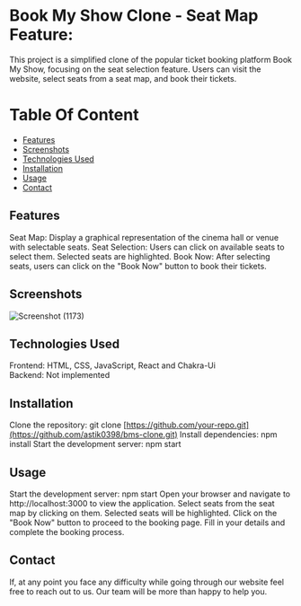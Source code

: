# Book My Show Clone - Seat Map Feature:

This project is a simplified clone of the popular ticket booking platform Book My Show, focusing on the seat selection feature. Users can visit the website, select seats from a seat map, and book their tickets.

# Table Of Content

- [Features](#features)
- [Screenshots](#screenshots)
- [Technologies Used](#technologies-used)
- [Installation](#installation)
- [Usage](#usage)
- [Contact](#contact)

## Features
Seat Map: Display a graphical representation of the cinema hall or venue with selectable seats.
Seat Selection: Users can click on available seats to select them. Selected seats are highlighted.
Book Now: After selecting seats, users can click on the "Book Now" button to book their tickets.

## Screenshots
![Screenshot (1173)](https://github.com/astik0398/bms-clone/assets/123920314/9f02f279-c134-4f05-a2aa-8cecaae3583f)

## Technologies Used
Frontend: HTML, CSS, JavaScript, React and Chakra-Ui <br/>
Backend: Not implemented

## Installation
Clone the repository: git clone [https://github.com/your-repo.git](https://github.com/astik0398/bms-clone.git)
Install dependencies: npm install
Start the development server: npm start

## Usage
Start the development server: npm start
Open your browser and navigate to http://localhost:3000 to view the application.
Select seats from the seat map by clicking on them. Selected seats will be highlighted.
Click on the "Book Now" button to proceed to the booking page.
Fill in your details and complete the booking process.

## Contact
If, at any point you face any difficulty while going through our website feel free to reach out to us. Our team will be more than happy to help you.
